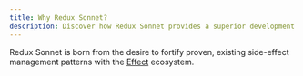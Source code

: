 ```yaml
---
title: Why Redux Sonnet?
description: Discover how Redux Sonnet provides a superior development experience when wrangling side-effecting logic.
---
```


Redux Sonnet is born from the desire to fortify proven, existing side-effect
management patterns with the [Effect](https://efffect.website) ecosystem.